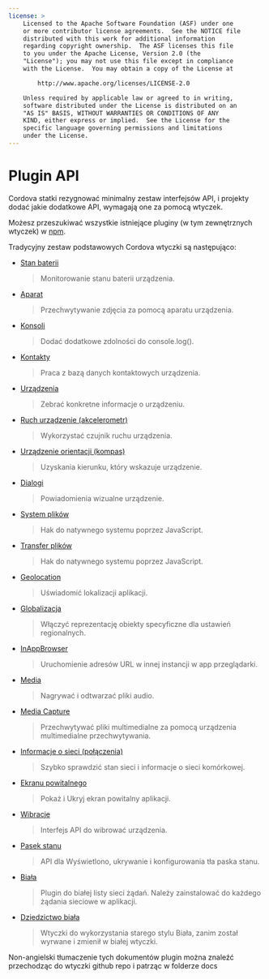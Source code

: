 ```yaml
---
license: >
    Licensed to the Apache Software Foundation (ASF) under one
    or more contributor license agreements.  See the NOTICE file
    distributed with this work for additional information
    regarding copyright ownership.  The ASF licenses this file
    to you under the Apache License, Version 2.0 (the
    "License"); you may not use this file except in compliance
    with the License.  You may obtain a copy of the License at

        http://www.apache.org/licenses/LICENSE-2.0

    Unless required by applicable law or agreed to in writing,
    software distributed under the License is distributed on an
    "AS IS" BASIS, WITHOUT WARRANTIES OR CONDITIONS OF ANY
    KIND, either express or implied.  See the License for the
    specific language governing permissions and limitations
    under the License.
---
```


# Plugin API

Cordova statki rezygnować minimalny zestaw interfejsów API, i projekty dodać jakie dodatkowe API, wymagają one za pomocą wtyczek.

Możesz przeszukiwać wszystkie istniejące pluginy (w tym zewnętrznych wtyczek) w [npm][1].

 [1]: https://www.npmjs.com/search?q=ecosystem%3Acordova

Tradycyjny zestaw podstawowych Cordova wtyczki są następująco:

*   [Stan baterii][2]
    
    > Monitorowanie stanu baterii urządzenia.

*   [Aparat][3]
    
    > Przechwytywanie zdjęcia za pomocą aparatu urządzenia.

*   [Konsoli][4]
    
    > Dodać dodatkowe zdolności do console.log().

*   [Kontakty][5]
    
    > Praca z bazą danych kontaktowych urządzenia.

*   [Urządzenia][6]
    
    > Zebrać konkretne informacje o urządzeniu.

*   [Ruch urządzenie (akcelerometr)][7]
    
    > Wykorzystać czujnik ruchu urządzenia.

*   [Urządzenie orientacji (kompas)][8]
    
    > Uzyskania kierunku, który wskazuje urządzenie.

*   [Dialogi][9]
    
    > Powiadomienia wizualne urządzenie.

*   [System plików][10]
    
    > Hak do natywnego systemu poprzez JavaScript.

*   [Transfer plików][11]
    
    > Hak do natywnego systemu poprzez JavaScript.

*   [Geolocation][12]
    
    > Uświadomić lokalizacji aplikacji.

*   [Globalizacja][13]
    
    > Włączyć reprezentację obiekty specyficzne dla ustawień regionalnych.

*   [InAppBrowser][14]
    
    > Uruchomienie adresów URL w innej instancji w app przeglądarki.

*   [Media][15]
    
    > Nagrywać i odtwarzać pliki audio.

*   [Media Capture][16]
    
    > Przechwytywać pliki multimedialne za pomocą urządzenia multimedialne przechwytywania.

*   [Informacje o sieci (połączenia)][17]
    
    > Szybko sprawdzić stan sieci i informacje o sieci komórkowej.

*   [Ekranu powitalnego][18]
    
    > Pokaż i Ukryj ekran powitalny aplikacji.

*   [Wibracje][19]
    
    > Interfejs API do wibrować urządzenia.

*   [Pasek stanu][20]
    
    > API dla Wyświetlono, ukrywanie i konfigurowania tła paska stanu.

*   [Biała][21]
    
    > Plugin do białej listy sieci żądań. Należy zainstalować do każdego żądania sieciowe w aplikacji.

*   [Dziedzictwo biała][22]
    
    > Wtyczki do wykorzystania starego stylu Biała, zanim został wyrwane i zmienił w białej wtyczki.

 [2]: https://www.npmjs.com/package/cordova-plugin-battery-status
 [3]: https://www.npmjs.com/package/cordova-plugin-camera
 [4]: https://www.npmjs.com/package/cordova-plugin-console
 [5]: https://www.npmjs.com/package/cordova-plugin-contacts
 [6]: https://www.npmjs.com/package/cordova-plugin-device
 [7]: https://www.npmjs.com/package/cordova-plugin-device-motion
 [8]: https://www.npmjs.com/package/cordova-plugin-device-orientation
 [9]: https://www.npmjs.com/package/cordova-plugin-dialogs
 [10]: https://www.npmjs.com/package/cordova-plugin-file
 [11]: https://www.npmjs.com/package/cordova-plugin-file-transfer
 [12]: https://www.npmjs.com/package/cordova-plugin-geolocation
 [13]: https://www.npmjs.com/package/cordova-plugin-globalization
 [14]: https://www.npmjs.com/package/cordova-plugin-inappbrowser
 [15]: https://www.npmjs.com/package/cordova-plugin-media
 [16]: https://www.npmjs.com/package/cordova-plugin-media-capture
 [17]: https://www.npmjs.com/package/cordova-plugin-network-information
 [18]: https://www.npmjs.com/package/cordova-plugin-splashscreen
 [19]: https://www.npmjs.com/package/cordova-plugin-vibration
 [20]: https://www.npmjs.com/package/cordova-plugin-statusbar
 [21]: https://www.npmjs.com/package/cordova-plugin-whitelist
 [22]: https://www.npmjs.com/package/cordova-plugin-legacy-whitelist

Non-angielski tłumaczenie tych dokumentów plugin można znaleźć przechodząc do wtyczki github repo i patrząc w folderze docs